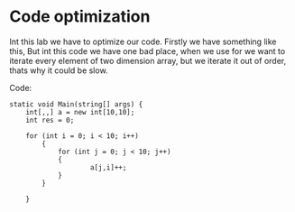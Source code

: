 <h1>
    Code optimization
</h1>

<div>
    Int this lab we have to optimize our code.
    Firstly we have something like this, But int this code we have one bad place, when we use for we want to iterate every element of two dimension array, but we iterate it out of order, thats why it could be slow.
</div>

   Code:
  
    static void Main(string[] args) { 
        int[,,] a = new int[10,10]; 
        int res = 0;
    
        for (int i = 0; i < 10; i++)
            {
                for (int j = 0; j < 10; j++)
                {
                        a[j,i]++;
                }
            }
    
        }



